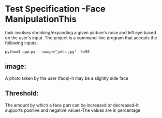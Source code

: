 # Test Specification -Face ManipulationThis 
task involves shrinking/expanding a given picture's nose and left eye based on the user's input. The project is a command-line program that accepts the following inputs:
```
python3 app.py --image="john.jpg" -t=50
```

## image: 
A photo taken by the user (face)-It may be a slightly side face
## Threshold: 
The amount by which a face part can be increased or decreased-It supports positive and negative values-The values are in percentage
